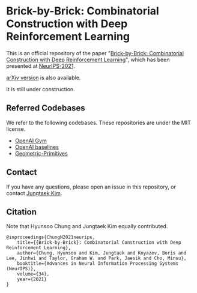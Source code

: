 # Brick-by-Brick: Combinatorial Construction with Deep Reinforcement Learning

This is an official repository of the paper "[Brick-by-Brick: Combinatorial Construction with Deep Reinforcement Learning](https://proceedings.neurips.cc/paper/2021/hash/2d4027d6df9c0256b8d4474ce88f8c88-Abstract.html)", which has been presented at [NeurIPS-2021](https://neurips.cc/Conferences/2021).

[arXiv version](https://arxiv.org/abs/2110.15481) is also available.

It is still under construction.

## Referred Codebases

We refer to the following codebases.
These repositories are under the MIT license.

* [OpenAI Gym](https://github.com/openai/gym)
* [OpenAI baselines](https://github.com/openai/baselines)
* [Geometric-Primitives](https://github.com/POSTECH-CVLab/Geometric-Primitives)

## Contact

If you have any questions,
please open an issue in this repository,
or contact [Jungtaek Kim](https://jungtaek.github.io).

## Citation

Note that Hyunsoo Chung and Jungtaek Kim equally contributed.

```
@inproceedings{ChungH2021neurips,
    title={{Brick-by-Brick}: Combinatorial Construction with Deep Reinforcement Learning},
    author={Chung, Hyunsoo and Kim, Jungtaek and Knyazev, Boris and Lee, Jinhwi and Taylor, Graham W. and Park, Jaesik and Cho, Minsu},
    booktitle={Advances in Neural Information Processing Systems (NeurIPS)},
    volume={34},
    year={2021}
}
```
